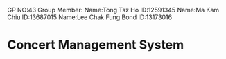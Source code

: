 GP NO:43
Group Member:
Name:Tong Tsz Ho
ID:12591345
Name:Ma Kam Chiu 
ID:13687015
Name:Lee Chak Fung Bond
ID:13173016
# Concert Management System


